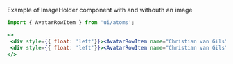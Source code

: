 Example of ImageHolder component with and withouth an image
```jsx harmony
import { AvatarRowItem } from 'ui/atoms';

<>
 <div style={{ float: 'left'}}><AvatarRowItem name="Christian van Gils" onDelete={() => {}} src="https://source.unsplash.com/featured/?map" /></div>
 <div style={{ float: 'left'}}><AvatarRowItem name="Christian van Gils" onDelete={() => {}} /></div>
</>
```